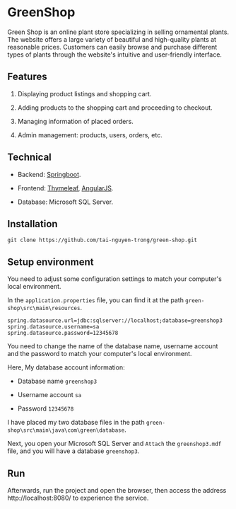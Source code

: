 # GreenShop

Green Shop is an online plant store specializing in selling ornamental plants. The website offers a large variety of beautiful and high-quality plants at reasonable prices. Customers can easily browse and purchase different types of plants through the website's intuitive and user-friendly interface.


## Features

1. Displaying product listings and shopping cart.

2. Adding products to the shopping cart and proceeding to checkout.

3. Managing information of placed orders.

4. Admin management: products, users, orders, etc.


## Technical

- Backend: [Springboot](https://spring.io/projects/spring-boot).

- Frontend: [Thymeleaf](https://www.thymeleaf.org/), [AngularJS](https://angularjs.org/).

- Database: Microsoft SQL Server.


## Installation

```git
git clone https://github.com/tai-nguyen-trong/green-shop.git
```


## Setup environment

You need to adjust some configuration settings to match your computer's local environment.

In the `application.properties` file, you can find it at the path `green-shop\src\main\resources`.

```properties
spring.datasource.url=jdbc:sqlserver://localhost;database=greenshop3
spring.datasource.username=sa
spring.datasource.password=12345678
```

You need to change the name of the database name, username account and the password to match your computer's local environment.

Here, My database account information:

  - Database name `greenshop3`
  
  - Username account `sa`
  
  - Password `12345678`


I have placed my two database files in the path `green-shop\src\main\java\com\green\database`.

Next, you open your Microsoft SQL Server and `Attach` the `greenshop3.mdf` file, and you will have a database `greenshop3`.


## Run

Afterwards, run the project and open the browser, then access the address http://localhost:8080/ to experience the service.

